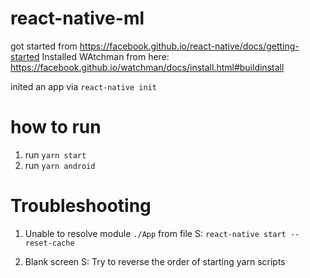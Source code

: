 # react-native-ml

got started from https://facebook.github.io/react-native/docs/getting-started
Installed WAtchman from here: https://facebook.github.io/watchman/docs/install.html#buildinstall

inited an app via `react-native init`

# how to run

1. run `yarn start`
2. run `yarn android`

# Troubleshooting

1. Unable to resolve module `./App` from file
  S: `react-native start --reset-cache`

2. Blank screen
  S: Try to reverse the order of starting yarn scripts